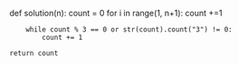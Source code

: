 def solution(n):
    count = 0
    for i in range(1, n+1):
        count +=1

        while count % 3 == 0 or str(count).count("3") != 0:
            count += 1

    return count